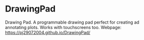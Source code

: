 # DrawingPad
Drawing Pad.
A programmable drawing pad perfect for creating ad annotating plots.
Works with touchscreens too.
Webpage: https://pj29072004.github.io/DrawingPad/
